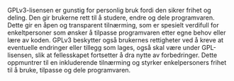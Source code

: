 GPLv3-lisensen er gunstig for personlig bruk fordi den sikrer frihet og deling. Den gir brukerne rett til å studere, endre og dele programvaren. Dette gir en åpen og transparent tilnærming, som er spesielt verdifull for enkeltpersoner som ønsker å tilpasse programvaren etter egne behov eller lære av koden. GPLv3 beskytter også brukernes rettigheter ved å kreve at eventuelle endringer eller tillegg som lages, også skal være under GPL-lisensen, slik at fellesskapet fortsetter å dra nytte av forbedringer. Dette oppmuntrer til en inkluderende tilnærming og styrker enkelpersoners frihet til å bruke, tilpasse og dele programvaren.

